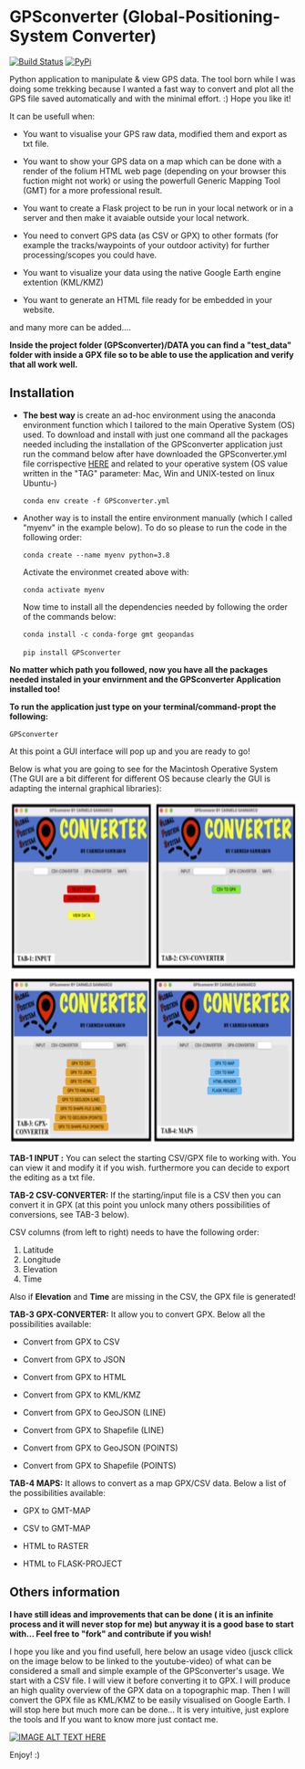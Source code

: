 # GPSconverter (Global-Positioning-System Converter)

[![Build Status](https://travis-ci.com/carmelosammarco/GPSconverter.png)](https://travis-ci.com/carmelosammarco/GPSconverter)   [![PyPi](https://img.shields.io/badge/PyPi-Project-yellow.svg)](https://pypi.org/project/GPSconverter/)  


Python application to manipulate & view GPS data. The tool born while I was doing some trekking because I wanted a fast way to convert and plot all the GPS file saved automatically and with the minimal effort. :) Hope you like it! 

It can be usefull when:

- You want to visualise your GPS raw data, modified them and export as txt file.

- You want to show your GPS data on a map which can be done with a render of the folium HTML web page (depending on your browser this fuction might not work) or using the powerfull Generic Mapping Tool (GMT) for a more professional result. 

- You want to create a Flask project to be run in your local network or in a server and then make it avaiable outside your local network.

- You need to convert GPS data (as CSV or GPX) to other formats (for example the tracks/waypoints of your outdoor activity) for further processing/scopes you could have.

- You want to visualize your data using the native Google Earth engine extention (KML/KMZ)

- You want to generate an HTML file ready for be embedded in your website. 

and many more can be added.... 

**Inside the project folder (GPSconverter)/DATA you can find a "test_data" folder with inside a GPX file so to be able to use the application and verify that all work well.**

## Installation

- **The best way** is create an ad-hoc environment using the anaconda environment function which I tailored to the main Operative System (OS) used. To download and install  with just one command all the packages needed including the installation of the GPSconverter application just run the command below after have downloaded the GPSconverter.yml file corrispective  [HERE](https://anaconda.org/CSammarco/GPSconverter/files) and related to your operative system (OS value written in the "TAG" parameter: Mac, Win and UNIX-tested on linux Ubuntu-) 

  ```
  conda env create -f GPSconverter.yml  
  ```

- Another way is to install the entire environment manually (which I called "myenv" in the example below). To do so please to run the code in the following order:

  ```
  conda create --name myenv python=3.8 
  ```

  Activate the environmet created above with:

  ```
  conda activate myenv
  ```

  Now time to install all the dependencies needed by following the order of the commands below:

  ```
  conda install -c conda-forge gmt geopandas 

  pip install GPSconverter
  ```

**No matter which path you followed, now you have all the packages needed instaled in your envirnment and the GPSconverter Application installed too!** 

**To run the application just type on your terminal/command-propt the following:**

```
GPSconverter
```

At this point a GUI interface will pop up and you are ready to go! 

Below is what you are going to see for the Macintosh Operative System (The GUI are a bit different for different OS because clearly the GUI is adapting the internal graphical libraries):

<p align="center">
  <img width="" height="600" src="PIC/GUIs.png">
</p>

**TAB-1 INPUT :** You can select the starting CSV/GPX file to working with. You can view it and modify it if you wish. furthermore you can decide to export the editing as a txt file. 

**TAB-2 CSV-CONVERTER:** If the starting/input file is a CSV then you can convert it in GPX (at this point you unlock many others possibilities of conversions, see TAB-3 below).

CSV columns (from left to right) needs to have the following order:

1) Latitude
2) Longitude
3) Elevation
4) Time

Also if **Elevation** and **Time** are missing in the CSV, the GPX file is generated!

**TAB-3 GPX-CONVERTER:** It allow you to convert GPX. Below all the possibilities available:

- Convert from GPX to CSV

- Convert from GPX to JSON

- Convert from GPX to HTML

- Convert from GPX to KML/KMZ

- Convert from GPX to GeoJSON (LINE)

- Convert from GPX to Shapefile (LINE)

- Convert from GPX to GeoJSON (POINTS)

- Convert from GPX to Shapefile (POINTS)

**TAB-4 MAPS:** It allows to convert as a map GPX/CSV data. Below a list of the possibilities available:

- GPX to GMT-MAP

- CSV to GMT-MAP

- HTML to RASTER

- HTML to FLASK-PROJECT

## Others information

**I have still ideas and improvements that can be done ( it is an infinite process and it will never stop for me) but anyway it is a good base to start with... Feel free to "fork" and contribute if you wish!**

I hope you like and you find usefull, here below an usage video (jusck cllick on the image below to be linked to the youtube-video) of what can be considered a small and simple example of the GPSconverter's usage. We start with a CSV file. I will view it before converting it to GPX. I will produce an high quality overview of the GPX data on a topographic map. Then I will convert the GPX file as KML/KMZ  to be easily visualised on Google Earth. I will stop here but much more can be done... It is very intuitive, just explore the tools and If you want to know more just contact me.

[![IMAGE ALT TEXT HERE](https://img.youtube.com/vi/vOg6ZM473Rs/0.jpg)](https://www.youtube.com/watch?v=vOg6ZM473Rs)

Enjoy! :)
